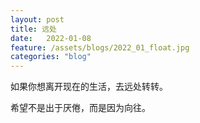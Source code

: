 ```yaml
---
layout: post
title: 远处
date:   2022-01-08
feature: /assets/blogs/2022_01_float.jpg
categories: "blog"
---
```


如果你想离开现在的生活，去远处转转。  

希望不是出于厌倦，而是因为向往。
